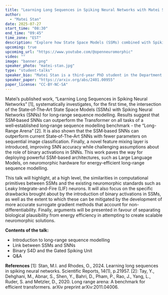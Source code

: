 ```yaml
---
title: "Learning Long Sequences in Spiking Neural Networks with Matei Stan"
author:
  - "Matei Stan"
date: 2025-07-27
start_time: "08:30"
end_time: "09:45"
time_zone: "EST"
description: "Explore how State Space Models (SSMs) combined with Spiking Neural Networks (SNNs) can outperform Transformers on long-sequence tasks, and a novel feature mixing layer that challenges assumptions about binary activations."
upcoming: true
upcoming_url: "https://www.youtube.com/@openneuromorphic"
video: ""
image: "banner.png"
speaker_photo: "matei-stan.jpg"
type: "student-talks"
speaker_bio: "Matei Stan is a third-year PhD student in the Department of Computer Science at the University of Manchester, UK. He is supervised by Dr Oliver Rhodes in the Advanced Processor Technologies (APT) group. In his PhD work, Matei has primarily focused on the applications of deep State Space Models (SSMs), such as S4, in neuromorphic computing, and their potential in scaling energy-efficient algorithms for long-range sequence modelling."
speaker_paper: "https://arxiv.org/abs/2401.00955"
paper_license: "CC-BY-NC-SA"
---
```


Matei’s published work, “Learning Long Sequences in Spiking Neural Networks” [1], systematically investigates, for the first time, the intersection of the State‑of‑The‑Art State Space Models (SSMs) with Spiking Neural Networks (SNNs) for long‑range sequence modelling. Results suggest that SSM‑based SNNs can outperform the Transformer on all tasks of a well‑established long‑range sequence modelling benchmark - the “Long-Range Arena” [2]. It is also shown that the SSM‑based SNNs can outperform current State‑of‑The‑Art SNNs with fewer parameters on sequential image classification. Finally, a novel feature mixing layer is introduced, improving SNN accuracy while challenging assumptions about the role of binary activations in SNNs. This work paves the way for deploying powerful SSM-based architectures, such as Large Language Models, on neuromorphic hardware for energy-efficient long-range sequence modelling.

This talk will highlight, at a high level, the similarities in computational primitives between SSMs and the existing neuromorphic standards such as Leaky Integrate-and-Fire (LIF) neurons. It will also focus on the specific drawbacks brought about by the introduction of binary activations in SSMs, as well as the extent to which these can be mitigated by the development of more accurate surrogate gradient methods that account for non-differentiability. Finally, arguments will be presented in favour of separating biological plausibility from energy efficiency in attempting to create scalable neuromorphic solutions.

**Contents of the talk:**
- Introduction to long-range sequence modelling
- Link between SSMs and SNNs
- Binary S4D and the Gated Spiking Unit
- Q&A

**References**
[1]: Stan, M.I. and Rhodes, O., 2024. Learning long sequences in spiking neural networks. Scientific Reports, 14(1), p.21957.
[2]: Tay, Y., Dehghani, M., Abnar, S., Shen, Y., Bahri, D., Pham, P., Rao, J., Yang, L., Ruder, S. and Metzler, D., 2020. Long range arena: A benchmark for efficient transformers. arXiv preprint arXiv:2011.04006.
